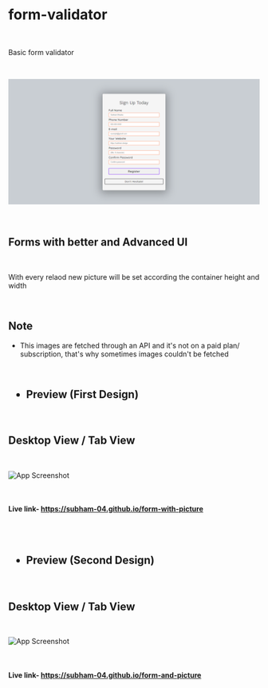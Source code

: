# form-validator


<br>

Basic form validator

<br>

![App Screenshot](https://github.com/subham-04/form-validator/blob/main/fm.png)

<br>

<h3>

## Forms with better and Advanced UI 

</h3>

<br>

  
  
 With every relaod new picture will be set according the container height and width

<br>


## Note

- This images are fetched through an API and it's not on a paid plan/ subscription, that's why sometimes images couldn't be fetched

<br>

<h2>
  
- Preview (First Design)

</h2>
  

  
<br>

## Desktop View  / Tab View

<br>



![App Screenshot](https://github.com/subham-04/form-with-picture/blob/main/ad-form.png)


<br>


<h4>

Live link- https://subham-04.github.io/form-with-picture

  
  </h4>
  
  <br>

<br>

<h2>
  
- Preview (Second Design)

</h2>
  

  
<br>

## Desktop View / Tab View

<br>

![App Screenshot](https://github.com/subham-04/form-and-picture/blob/main/advanced-form.png)

<br>

<h4>

Live link- https://subham-04.github.io/form-and-picture

  
  </h4>
  
  <br>

